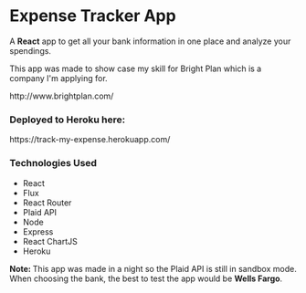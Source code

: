 <h1>Expense Tracker App</h1>

<p>A <strong>React</strong> app to get all your bank information in one place and analyze your spendings.</p>

<p>This app was made to show case my skill for Bright Plan which is a company I'm applying for.</p>
http://www.brightplan.com/

<h3>Deployed to Heroku here: </h3>https://track-my-expense.herokuapp.com/

<h3>Technologies Used</h3>

<ul>
	<li>React</li>
	<li>Flux</li>
	<li>React Router</li>
	<li>Plaid API</li>
	<li>Node</li>
	<li>Express</li>
	<li>React ChartJS</li>
	<li>Heroku</li>
</ul>


<p>
	<strong style={color: yellow;}>Note: </strong>
	This app was made in a night so the Plaid API is still in sandbox mode. When choosing the bank, the best to test the app would be
	<strong>Wells Fargo</strong>.
</p>
